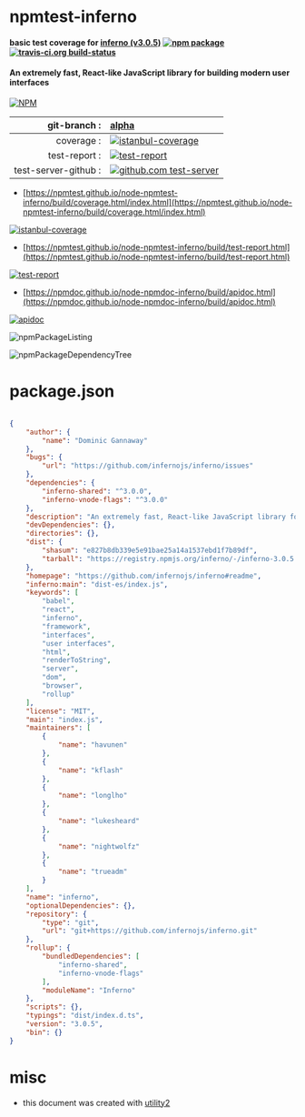 # npmtest-inferno

#### basic test coverage for  [inferno (v3.0.5)](https://github.com/infernojs/inferno#readme)  [![npm package](https://img.shields.io/npm/v/npmtest-inferno.svg?style=flat-square)](https://www.npmjs.org/package/npmtest-inferno) [![travis-ci.org build-status](https://api.travis-ci.org/npmtest/node-npmtest-inferno.svg)](https://travis-ci.org/npmtest/node-npmtest-inferno)

#### An extremely fast, React-like JavaScript library for building modern user interfaces

[![NPM](https://nodei.co/npm/inferno.png?downloads=true&downloadRank=true&stars=true)](https://www.npmjs.com/package/inferno)

| git-branch : | [alpha](https://github.com/npmtest/node-npmtest-inferno/tree/alpha)|
|--:|:--|
| coverage : | [![istanbul-coverage](https://npmtest.github.io/node-npmtest-inferno/build/coverage.badge.svg)](https://npmtest.github.io/node-npmtest-inferno/build/coverage.html/index.html)|
| test-report : | [![test-report](https://npmtest.github.io/node-npmtest-inferno/build/test-report.badge.svg)](https://npmtest.github.io/node-npmtest-inferno/build/test-report.html)|
| test-server-github : | [![github.com test-server](https://npmtest.github.io/node-npmtest-inferno/GitHub-Mark-32px.png)](https://npmtest.github.io/node-npmtest-inferno/build/app/index.html) | | build-artifacts : | [![build-artifacts](https://npmtest.github.io/node-npmtest-inferno/glyphicons_144_folder_open.png)](https://github.com/npmtest/node-npmtest-inferno/tree/gh-pages/build)|

- [https://npmtest.github.io/node-npmtest-inferno/build/coverage.html/index.html](https://npmtest.github.io/node-npmtest-inferno/build/coverage.html/index.html)

[![istanbul-coverage](https://npmtest.github.io/node-npmtest-inferno/build/screenCapture.buildCi.browser.%252Ftmp%252Fbuild%252Fcoverage.lib.html.png)](https://npmtest.github.io/node-npmtest-inferno/build/coverage.html/index.html)

- [https://npmtest.github.io/node-npmtest-inferno/build/test-report.html](https://npmtest.github.io/node-npmtest-inferno/build/test-report.html)

[![test-report](https://npmtest.github.io/node-npmtest-inferno/build/screenCapture.buildCi.browser.%252Ftmp%252Fbuild%252Ftest-report.html.png)](https://npmtest.github.io/node-npmtest-inferno/build/test-report.html)

- [https://npmdoc.github.io/node-npmdoc-inferno/build/apidoc.html](https://npmdoc.github.io/node-npmdoc-inferno/build/apidoc.html)

[![apidoc](https://npmdoc.github.io/node-npmdoc-inferno/build/screenCapture.buildCi.browser.%252Ftmp%252Fbuild%252Fapidoc.html.png)](https://npmdoc.github.io/node-npmdoc-inferno/build/apidoc.html)

![npmPackageListing](https://npmtest.github.io/node-npmtest-inferno/build/screenCapture.npmPackageListing.svg)

![npmPackageDependencyTree](https://npmtest.github.io/node-npmtest-inferno/build/screenCapture.npmPackageDependencyTree.svg)



# package.json

```json

{
    "author": {
        "name": "Dominic Gannaway"
    },
    "bugs": {
        "url": "https://github.com/infernojs/inferno/issues"
    },
    "dependencies": {
        "inferno-shared": "^3.0.0",
        "inferno-vnode-flags": "^3.0.0"
    },
    "description": "An extremely fast, React-like JavaScript library for building modern user interfaces",
    "devDependencies": {},
    "directories": {},
    "dist": {
        "shasum": "e827b8db339e5e91bae25a14a1537ebd1f7b89df",
        "tarball": "https://registry.npmjs.org/inferno/-/inferno-3.0.5.tgz"
    },
    "homepage": "https://github.com/infernojs/inferno#readme",
    "inferno:main": "dist-es/index.js",
    "keywords": [
        "babel",
        "react",
        "inferno",
        "framework",
        "interfaces",
        "user interfaces",
        "html",
        "renderToString",
        "server",
        "dom",
        "browser",
        "rollup"
    ],
    "license": "MIT",
    "main": "index.js",
    "maintainers": [
        {
            "name": "havunen"
        },
        {
            "name": "kflash"
        },
        {
            "name": "longlho"
        },
        {
            "name": "lukesheard"
        },
        {
            "name": "nightwolfz"
        },
        {
            "name": "trueadm"
        }
    ],
    "name": "inferno",
    "optionalDependencies": {},
    "repository": {
        "type": "git",
        "url": "git+https://github.com/infernojs/inferno.git"
    },
    "rollup": {
        "bundledDependencies": [
            "inferno-shared",
            "inferno-vnode-flags"
        ],
        "moduleName": "Inferno"
    },
    "scripts": {},
    "typings": "dist/index.d.ts",
    "version": "3.0.5",
    "bin": {}
}
```



# misc
- this document was created with [utility2](https://github.com/kaizhu256/node-utility2)
